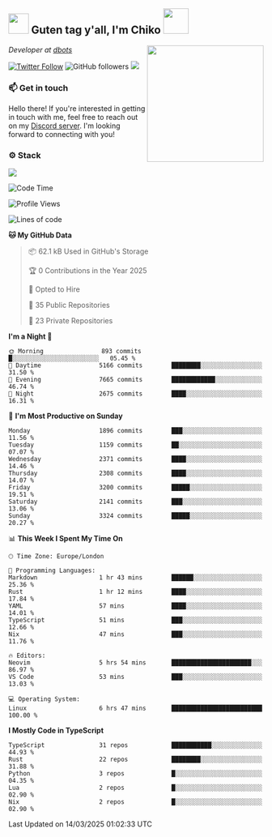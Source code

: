 <h2><img src="https://cdn.discordapp.com/emojis/1100181376730402906.gif?quality=lossless" width="40"> Guten tag y'all, I'm Chiko <img src="https://a.ppy.sh/15907233" width="50"></h2>
<a href="https://cataas.com"><img align='right' src="https://cataas.com/cat" width="230"></a>
<p><em>Developer at <a href="https://github.com/dbotsfun">dbots</a></em></p>

[![Twitter Follow](https://img.shields.io/twitter/follow/chikoxq?label=Follow)](https://twitter.com/intent/follow?screen_name=chikoxq)
![GitHub followers](https://img.shields.io/github/followers/chikof?label=Follow&style=social)
![](https://komarev.com/ghpvc/?username=chikof&color=blue)

### 📫 Get in touch
Hello there! If you're interested in getting in touch with me, feel free to reach out on my [Discord server](https://discord.gg/sejc7TnX6N). I'm looking forward to connecting with you!

### ⚙️ Stack
[![](https://skillicons.dev/icons?i=git,kubernetes,docker,js,ts,cloudflare,css,deno,express,graphql,html,mongodb,nestjs,py,react,apollo,bash,java,lua,nextjs,netlify,nodejs,ps,powershell,rust,neovim,tauri,sentry,postgres,tailwind,prisma,actix,workers)](https://skillicons.dev)

<!--START_SECTION:waka-->
![Code Time](http://img.shields.io/badge/Code%20Time-2%2C163%20hrs%2038%20mins-blue)

![Profile Views](http://img.shields.io/badge/Profile%20Views-0-blue)

![Lines of code](https://img.shields.io/badge/From%20Hello%20World%20I%27ve%20Written-9.1%20million%20lines%20of%20code-blue)

**🐱 My GitHub Data** 

> 📦 62.1 kB Used in GitHub's Storage 
 > 
> 🏆 0 Contributions in the Year 2025
 > 
> 💼 Opted to Hire
 > 
> 📜 35 Public Repositories 
 > 
> 🔑 23 Private Repositories 
 > 
**I'm a Night 🦉** 

```text
🌞 Morning                893 commits         █░░░░░░░░░░░░░░░░░░░░░░░░   05.45 % 
🌆 Daytime                5166 commits        ████████░░░░░░░░░░░░░░░░░   31.50 % 
🌃 Evening                7665 commits        ████████████░░░░░░░░░░░░░   46.74 % 
🌙 Night                  2675 commits        ████░░░░░░░░░░░░░░░░░░░░░   16.31 % 
```
📅 **I'm Most Productive on Sunday** 

```text
Monday                   1896 commits        ███░░░░░░░░░░░░░░░░░░░░░░   11.56 % 
Tuesday                  1159 commits        ██░░░░░░░░░░░░░░░░░░░░░░░   07.07 % 
Wednesday                2371 commits        ████░░░░░░░░░░░░░░░░░░░░░   14.46 % 
Thursday                 2308 commits        ████░░░░░░░░░░░░░░░░░░░░░   14.07 % 
Friday                   3200 commits        █████░░░░░░░░░░░░░░░░░░░░   19.51 % 
Saturday                 2141 commits        ███░░░░░░░░░░░░░░░░░░░░░░   13.06 % 
Sunday                   3324 commits        █████░░░░░░░░░░░░░░░░░░░░   20.27 % 
```


📊 **This Week I Spent My Time On** 

```text
🕑︎ Time Zone: Europe/London

💬 Programming Languages: 
Markdown                 1 hr 43 mins        ██████░░░░░░░░░░░░░░░░░░░   25.36 % 
Rust                     1 hr 12 mins        ████░░░░░░░░░░░░░░░░░░░░░   17.84 % 
YAML                     57 mins             ████░░░░░░░░░░░░░░░░░░░░░   14.01 % 
TypeScript               51 mins             ███░░░░░░░░░░░░░░░░░░░░░░   12.66 % 
Nix                      47 mins             ███░░░░░░░░░░░░░░░░░░░░░░   11.76 % 

🔥 Editors: 
Neovim                   5 hrs 54 mins       ██████████████████████░░░   86.97 % 
VS Code                  53 mins             ███░░░░░░░░░░░░░░░░░░░░░░   13.03 % 

💻 Operating System: 
Linux                    6 hrs 47 mins       █████████████████████████   100.00 % 
```

**I Mostly Code in TypeScript** 

```text
TypeScript               31 repos            ███████████░░░░░░░░░░░░░░   44.93 % 
Rust                     22 repos            ████████░░░░░░░░░░░░░░░░░   31.88 % 
Python                   3 repos             █░░░░░░░░░░░░░░░░░░░░░░░░   04.35 % 
Lua                      2 repos             █░░░░░░░░░░░░░░░░░░░░░░░░   02.90 % 
Nix                      2 repos             █░░░░░░░░░░░░░░░░░░░░░░░░   02.90 % 
```




 Last Updated on 14/03/2025 01:02:33 UTC
<!--END_SECTION:waka-->


<!--
<p align="center">
     <a href="https://discord.gg/HhybNhchcC"><img src="https://invidget.switchblade.xyz/sejc7TnX6N" align="center" ><a>
</p> 
-->
